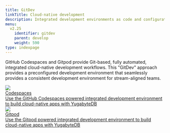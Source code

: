 ```yaml
---
title: GitDev
linkTitle: Cloud-native development
description: Integrated development environments as code and configuration
menu:
  v2.25
    identifier: gitdev
    parent: develop
    weight: 590
type: indexpage
---
```


GitHub Codespaces and Gitpod provide Git-based, fully automated, integrated cloud-native development workflows. This "GitDev" approach provides a preconfigured development environment that seamlessly provides a consistent development environment for stream-aligned teams.

<div class="row">
  <div class="col-12 col-md-6 col-lg-12 col-xl-6">
    <a class="section-link icon-offset" href="codespaces/">
      <div class="head">
        <img class="icon" src="/images/develop/gitdev/codespace/codespace.png" aria-hidden="true" />
      <div class="title">Codespaces</div>
      </div>
      <div class="body">
        Use the GitHub Codespaces powered integrated development environment to build cloud-native apps with YugabyteDB
      </div>
    </a>
  </div>

  <div class="col-12 col-md-6 col-lg-12 col-xl-6">
    <a class="section-link icon-offset" href="gitpod/">
      <div class="head">
        <img class="icon" src="/images/develop/gitdev/gitpod/gitpod.png" aria-hidden="true" />
      <div class="title">Gitpod</div>
      </div>
      <div class="body">
        Use the Gitpod powered integrated development environment to build cloud-native apps with YugabyteDB
      </div>
    </a>
  </div>
</div>
